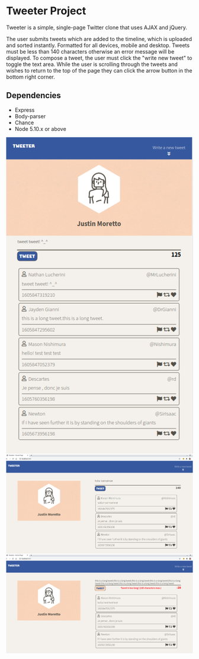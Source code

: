 # Tweeter Project

Tweeter is a simple, single-page Twitter clone that uses AJAX and jQuery.

The user submits tweets which are added to the timeline, which is uploaded and sorted instantly.
Formatted for all devices, mobile and desktop. 
Tweets must be less than 140 characters otherwise an error message will be displayed. To compose a tweet, the user must click the "write new tweet" to toggle the text area. While the user is scrolling through the tweets and wishes to return to the top of the page they can click the arrow button in the bottom right corner.


## Dependencies

- Express
- Body-parser
- Chance
- Node 5.10.x or above

!["Mobile"](https://github.com/Justin-Moretto/tweeter/blob/master/docs/mobile.png?raw=true)
!["Desktop1"](https://github.com/Justin-Moretto/tweeter/blob/master/docs/desktop1.png?raw=true)
!["Desktop2"](https://github.com/Justin-Moretto/tweeter/blob/master/docs/desktop2.png?raw=true)
